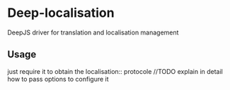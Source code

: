 Deep-localisation
===

DeepJS driver for translation and localisation management

## Usage

just require it to obtain the localisation:: protocole
//TODO explain in detail how to pass options to configure it

